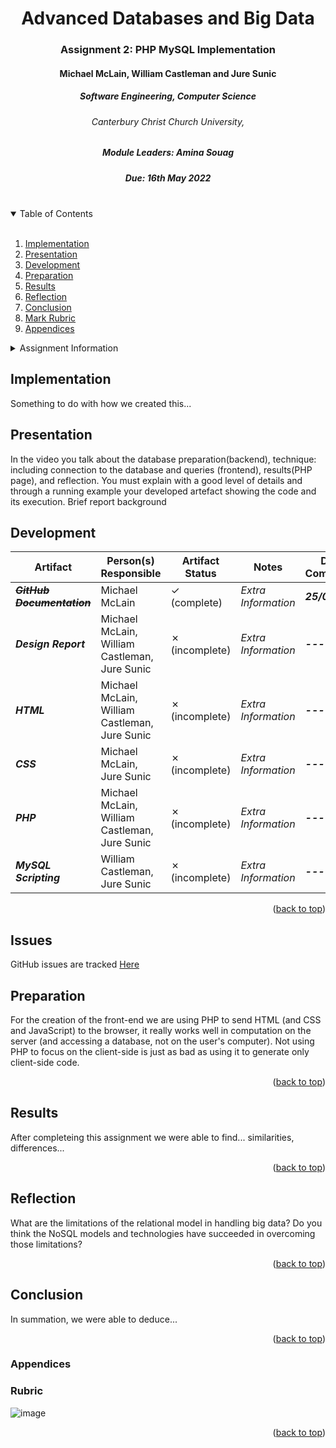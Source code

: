 <div id=top></div>
<h1 align="center"> Advanced Databases and Big Data </h1>
<h3 align="center">Assignment 2: PHP MySQL Implementation</h3>
<h4 align="center">Michael McLain, William Castleman and Jure Sunic</h4>
<h5 align="center">Software Engineering, Computer Science</h5>
<h6 align="center">Canterbury Christ Church University,</h6>

<h5 align="center">Module Leaders: Amina Souag</h5>

<h5 align="center">Due: 16th May 2022</h5>

<br>

<details open>
<summary>Table of Contents</summary>
<br>
  
1. [Implementation](#implementation)
2. [Presentation](#presentation)
3. [Development](#development)
4. [Preparation](#preparation)
5. [Results](#results)
6. [Reflection](#reflection)
7. [Conclusion](#conclusion)
8. [Mark Rubric](#rubric)
9. [Appendices](#appendices)

</details>

<details>
<summary>Assignment Information</summary>
<br>

<a>Assignment Brief Download:</a> [Here](https://rb.gy/u1qb6f)

<a>GitHub Project Link: [Here](https://github.com/mm1089/advanced-databases-group)</a>

<a>Presentation Download:</a> [Here](https://youtube.com/)
</details>

## Implementation
<p>Something to do with how we created this...</p>

## Presentation

<p>In the video you talk about the database preparation(backend), technique: including connection to the database and queries (frontend), results(PHP page), and reflection. You must explain with a good level of details and through a running example your developed artefact showing the code and its execution. 
Brief report background</p>

## Development

|Artifact|Person(s) Responsible|Artifact Status|Notes|Date Completed|
|---|---|---|---|---|
|~~_**GitHub Documentation**_~~|Michael McLain|&check; (complete)|_Extra Information_|_**25/04/22**_|
|_**Design Report**_|Michael McLain, William Castleman, Jure Sunic|&cross; (incomplete)|_Extra Information_|_**---**_|
|_**HTML**_| Michael McLain, William Castleman, Jure Sunic|&cross; (incomplete)|_Extra Information_|_**---**_|
|_**CSS**_|Michael McLain, Jure Sunic|&cross; (incomplete)|_Extra Information_|_**---**_|
|_**PHP**_|Michael McLain, William Castleman, Jure Sunic|&cross; (incomplete)|_Extra Information_|_**---**_|
|_**MySQL Scripting**_|William Castleman, Jure Sunic|&cross; (incomplete)|_Extra Information_|_**---**_|

<!-- back to top -->
<p align="right">(<a href="#top">back to top</a>)</p>

## Issues

GitHub issues are tracked [Here](https://github.com/mm1089/advanced-databases-group/issues)

## Preparation
<p>For the creation of the front-end we are using PHP to send HTML (and CSS and JavaScript) to the browser, it really works well in computation on the server (and accessing a database, not on the user's computer). Not using PHP to focus on the client-side is just as bad as using it to generate only client-side code.</p>

<!-- back to top -->
<p align="right">(<a href="#top">back to top</a>)</p>
  
## Results
<p>After completeing this assignment we were able to find... similarities, differences...
  
<!-- back to top -->
<p align="right">(<a href="#top">back to top</a>)</p>

## Reflection
<p>What are the limitations of the relational model in handling big data? Do you think the NoSQL models and technologies have succeeded in overcoming those limitations?</p>

<!-- back to top -->
<p align="right">(<a href="#top">back to top</a>)</p>

## Conclusion
<p>In summation, we were able to deduce...<p>
  
<!-- back to top -->
<p align="right">(<a href="#top">back to top</a>)</p>
  
### Appendices

### Rubric

![image](https://user-images.githubusercontent.com/72493335/165140305-b4b4d3bb-fadd-4e0d-b3a8-fd7ac8b84182.png)

<!-- back to top -->
<p align="right">(<a href="#top">back to top</a>)</p>
